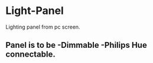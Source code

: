 # Light-Panel
Lighting panel from pc screen.

Panel is to be
  -Dimmable
  -Philips Hue connectable.
  -
  
  
  
